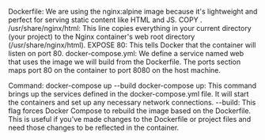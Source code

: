 Dockerfile:
We are using the nginx:alpine image because it's lightweight and perfect for serving static content like HTML and JS.
COPY . /usr/share/nginx/html: This line copies everything in your current directory (your project) to the Nginx container's web root directory (/usr/share/nginx/html).
EXPOSE 80: This tells Docker that the container will listen on port 80.
docker-compose.yml:
We define a service named web that uses the image we will build from the Dockerfile.
The ports section maps port 80 on the container to port 8080 on the host machine.

Command: docker-compose up --build
docker-compose up: This command brings up the services defined in the docker-compose.yml file. It will start the containers and set up any necessary network connections.
--build: This flag forces Docker Compose to rebuild the image based on the Dockerfile. This is useful if you've made changes to the Dockerfile or project files and need those changes to be reflected in the container.
